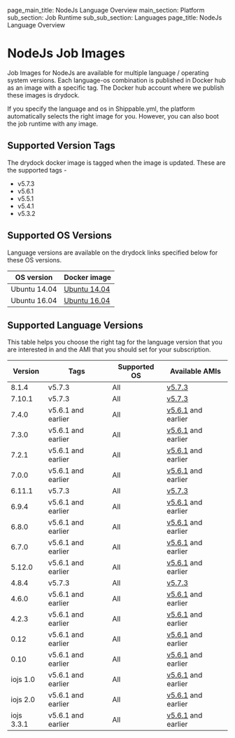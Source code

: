 page_main_title: NodeJs Language Overview
main_section: Platform
sub_section: Job Runtime
sub_sub_section: Languages
page_title: NodeJs Language Overview

# NodeJs Job Images

Job Images for NodeJs are available for multiple language / operating system versions. Each language-os combination
is published in Docker hub as an image with a specific tag. The Docker hub account where we publish these images is drydock.

If you specify the language and os in Shippable.yml, the platform automatically selects the right image for you. However,
you can also boot the job runtime with any image.

## Supported Version Tags
The drydock docker image is tagged when the image is updated. These are the supported tags -

* v5.7.3                
* v5.6.1                
* v5.5.1                
* v5.4.1                
* v5.3.2                

## Supported OS Versions
Language versions are available on the drydock links specified below for these OS versions.

|OS version| Docker image |
|--------------------|-----------------------|
|Ubuntu 14.04|[Ubuntu 14.04](https://hub.docker.com/r/drydock/u14nodall)|
|Ubuntu 16.04|[Ubuntu 16.04](https://hub.docker.com/r/drydock/u16nodall)|

## Supported Language Versions
This table helps you choose the right tag for the language version that you are interested in and the
AMI that you should set for your subscription.

| Version  |  Tags    | Supported OS| Available AMIs|  
|----------|---------|-----------|---------------------|
|8.1.4  |   v5.7.3     | All | [v5.7.3](/platform/machine-image-v573)   |
|7.10.1 |   v5.7.3    |  All | [v5.7.3](/platform/machine-image-v573)  |
|7.4.0  |  v5.6.1 and earlier | All | [v5.6.1](/platform/machine-image-v561) and earlier |
|7.3.0       |   v5.6.1 and earlier |  All | [v5.6.1](/platform/machine-image-v561) and earlier |
|7.2.1       |  v5.6.1 and earlier |  All | [v5.6.1](/platform/machine-image-v561) and earlier |
|7.0.0         |    v5.6.1 and earlier |  All | [v5.6.1](/platform/machine-image-v561) and earlier |  
|6.11.1        |   v5.7.3     | All | [v5.7.3](/platform/machine-image-v573)   |
|6.9.4          |  v5.6.1 and earlier |  All | [v5.6.1](/platform/machine-image-v561) and earlier |
|6.8.0          |  v5.6.1 and earlier |  All | [v5.6.1](/platform/machine-image-v561) and earlier |
|6.7.0          |  v5.6.1 and earlier |  All | [v5.6.1](/platform/machine-image-v561) and earlier |
|5.12.0          |  v5.6.1 and earlier |  All | [v5.6.1](/platform/machine-image-v561) and earlier |    
|4.8.4        |    v5.7.3     | All | [v5.7.3](/platform/machine-image-v573)   |
|4.6.0          |   v5.6.1 and earlier |  All | [v5.6.1](/platform/machine-image-v561) and earlier |
|4.2.3          |   v5.6.1 and earlier |  All | [v5.6.1](/platform/machine-image-v561) and earlier |  
|0.12          |  v5.6.1 and earlier |  All | [v5.6.1](/platform/machine-image-v561) and earlier |    
|0.10          |   v5.6.1 and earlier |  All | [v5.6.1](/platform/machine-image-v561) and earlier |  
|iojs 1.0  |  v5.6.1 and earlier |  All | [v5.6.1](/platform/machine-image-v561) and earlier |  
|iojs 2.0  |  v5.6.1 and earlier |  All | [v5.6.1](/platform/machine-image-v561) and earlier |    
|iojs 3.3.1  |  v5.6.1 and earlier |  All | [v5.6.1](/platform/machine-image-v561) and earlier |
